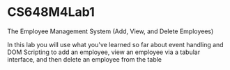 # CS648M4Lab1
The Employee Management System (Add, View, and Delete Employees)

In this lab you will use what you've learned so far about event handling and DOM Scripting to add an employee, view an employee via a tabular interface, and then delete an employee from the table
